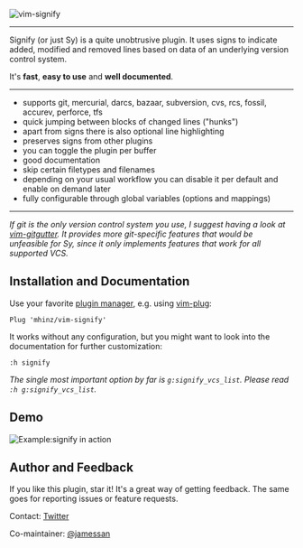 ![vim-signify](https://raw.githubusercontent.com/mhinz/vim-signify/master/pictures/signify-logo.png)

---

Signify (or just Sy) is a quite unobtrusive plugin. It uses signs to indicate
added, modified and removed lines based on data of an underlying version control
system.

It's __fast__, __easy to use__ and __well documented__.

---

- supports git, mercurial, darcs, bazaar, subversion, cvs, rcs, fossil, accurev,
  perforce, tfs
- quick jumping between blocks of changed lines ("hunks")
- apart from signs there is also optional line highlighting
- preserves signs from other plugins
- you can toggle the plugin per buffer
- good documentation
- skip certain filetypes and filenames
- depending on your usual workflow you can disable it per default and enable on
  demand later
- fully configurable through global variables (options and mappings)

---

_If git is the only version control system you use, I suggest having a look at
[vim-gitgutter](https://github.com/airblade/vim-gitgutter). It provides more
git-specific features that would be unfeasible for Sy, since it only implements
features that work for _all_ supported VCS._

## Installation and Documentation

Use your favorite [plugin
manager](https://github.com/mhinz/vim-galore#managing-plugins), e.g. using
[vim-plug](https://github.com/junegunn/vim-plug):

    Plug 'mhinz/vim-signify'

It works without any configuration, but you might want to look into the
documentation for further customization:

    :h signify

_The single most important option by far is `g:signify_vcs_list`. Please read
`:h g:signify_vcs_list`._

## Demo

![Example:signify in action](https://raw.githubusercontent.com/mhinz/vim-signify/master/pictures/signify-demo.gif)

## Author and Feedback

If you like this plugin, star it! It's a great way of getting feedback. The same
goes for reporting issues or feature requests.

Contact: [Twitter](https://twitter.com/_mhinz_)

Co-maintainer: [@jamessan](https://github.com/jamessan)
